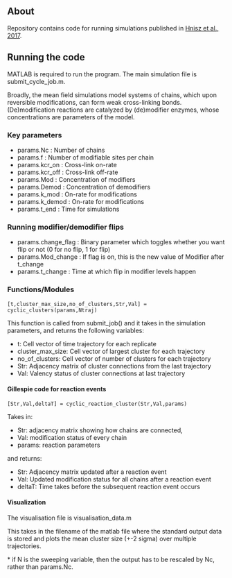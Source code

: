 ## About
Repository contains code for running simulations published in [ Hnisz et al., 2017](https://doi.org/10.1016/j.cell.2017.02.007).

## Running the code

MATLAB is required to run the program. The main simulation file is  submit_cycle_job.m.

Broadly, the mean field simulations model systems of chains, which upon reversible modifications, can form weak cross-linking bonds. (De)modification reactions are catalyzed by (de)modifier enzymes, whose concentrations are parameters of the model.

### Key parameters
  - params.Nc	: Number of chains
  - params.f	: Number of modifiable sites per chain
  - params.kcr_on	: Cross-link on-rate
  - params.kcr_off	: Cross-link off-rate
  - params.Mod	: Concentration of modifiers
  - params.Demod	: Concentration of demodifiers
  - params.k_mod	: On-rate for modifications
  - params.k_demod	: On-rate for modifications
  - params.t_end	: Time for simulations


### Running modifier/demodifier flips
- params.change_flag	: Binary parameter which toggles whether you want flip or not (0 for no flip, 1 for flip)
- params.Mod_change	: If flag is on, this is the new value of Modifier after t_change
- params.t_change		: Time at which flip in modifier levels happen

### Functions/Modules

`[t,cluster_max_size,no_of_clusters,Str,Val] = cyclic_clusters(params,Ntraj)
`

This function is called from submit_job() and it takes in the simulation parameters, and returns the following variables:

- t: Cell vector of time trajectory for each replicate
- cluster_max_size: Cell vector of largest cluster for each trajectory
- no_of_clusters: Cell vector of number of clusters for each trajectory
- Str: Adjacency matrix of cluster connections from the last trajectory
- Val: Valency status of cluster connections at last trajectory

#### Gillespie code for reaction events

`[Str,Val,deltaT] = cyclic_reaction_cluster(Str,Val,params)`

Takes in:
- Str: adjacency matrix showing how chains are connected,
- Val: modification status of every chain
- params: reaction parameters

and returns:

- Str: Adjacency matrix updated after a reaction event
- Val: Updated modification status for all chains after a reaction event
- deltaT: Time takes before the subsequent reaction event occurs


#### Visualization
The visualisation file is visualisation_data.m

This takes in the filename of the matlab file where the standard output data is stored and plots the mean cluster size (+-2 sigma) over multiple trajectories.

\* if N is the
sweeping variable, then the output has to be rescaled by
Nc, rather than params.Nc.
